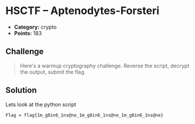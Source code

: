 # HSCTF – Aptenodytes-Forsteri

* **Category:** crypto
* **Points:** 183

## Challenge

> Here's a warmup cryptography challenge. Reverse the script, decrypt the output, submit the flag.


## Solution
Lets look at the python script




`Flag = flag{1m_g0in6_1ns@ne_1m_g0in6_1ns@ne_1m_g0in6_1ns@ne}`

